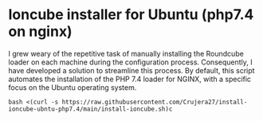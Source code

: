 # Ioncube installer for Ubuntu (php7.4 on nginx)
I grew weary of the repetitive task of manually installing the Roundcube loader on each machine during the configuration process. Consequently, I have developed a solution to streamline this process. By default, this script automates the installation of the PHP 7.4 loader for NGINX, with a specific focus on the Ubuntu operating system.

``` bash <(curl -s https://raw.githubusercontent.com/Crujera27/install-ioncube-ubntu-php7.4/main/install-ioncube.sh)c ```
